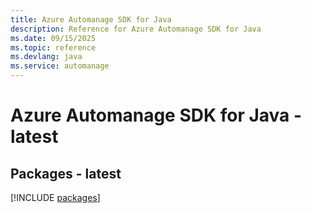 ```yaml
---
title: Azure Automanage SDK for Java
description: Reference for Azure Automanage SDK for Java
ms.date: 09/15/2025
ms.topic: reference
ms.devlang: java
ms.service: automanage
---
```

# Azure Automanage SDK for Java - latest
## Packages - latest
[!INCLUDE [packages](automanage-index.md)]